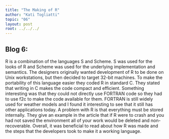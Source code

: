 ```yaml
---
title: "The Making of R"
author: "Kati Togliatti"
topic: "06"
layout: post
root: ../../../
---
```


## Blog 6:

R is a combination of the languages S and Scheme. S was used for the looks of R and Scheme was used for the underlying implementation and semantics. The designers originally wanted development of R to be done on Unix workstations, but then decided to target 32-bit machines. To make the portability of this language easier they coded R in standard C. They stated that writing in C makes the code compact and efficient. Something interesting was that they could not directly use FORTRAN code so they had to use f2c to make the code available for them. FORTRAN is still widely used for weather models and I found it interesting to see that it still has other applications today. A problem with R is that everything must be stored internally. They give an example in the article that if R were to crash and you had not saved the environment all of your work would be deleted and non-recoverable. Overall, it was beneficial to read about how R was made and the steps that the developers took to make it a working language.  
